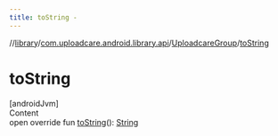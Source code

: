 ```yaml
---
title: toString -
---
```

//[library](../../index.md)/[com.uploadcare.android.library.api](../index.md)/[UploadcareGroup](index.md)/[toString](to-string.md)



# toString  
[androidJvm]  
Content  
open override fun [toString](to-string.md)(): [String](https://kotlinlang.org/api/latest/jvm/stdlib/kotlin/-string/index.html)  



